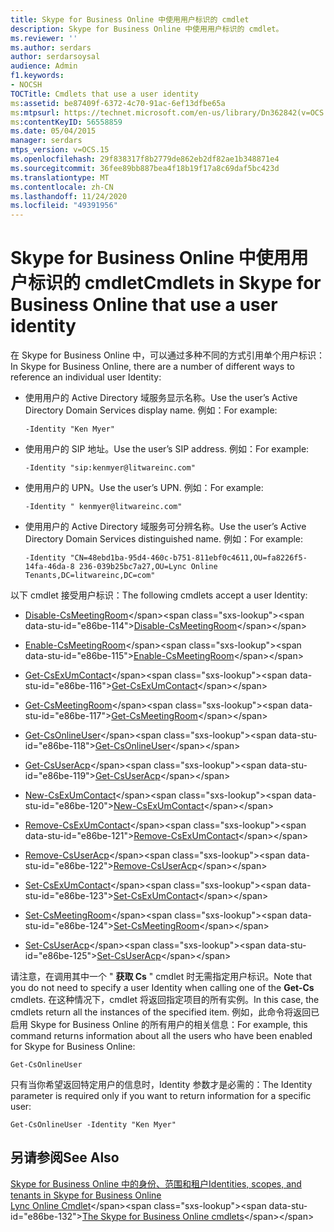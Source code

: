 ```yaml
---
title: Skype for Business Online 中使用用户标识的 cmdlet
description: Skype for Business Online 中使用用户标识的 cmdlet。
ms.reviewer: ''
ms.author: serdars
author: serdarsoysal
audience: Admin
f1.keywords:
- NOCSH
TOCTitle: Cmdlets that use a user identity
ms:assetid: be87409f-6372-4c70-91ac-6ef13dfbe65a
ms:mtpsurl: https://technet.microsoft.com/en-us/library/Dn362842(v=OCS.15)
ms:contentKeyID: 56558859
ms.date: 05/04/2015
manager: serdars
mtps_version: v=OCS.15
ms.openlocfilehash: 29f838317f8b2779de862eb2df82ae1b348871e4
ms.sourcegitcommit: 36fee89bb887bea4f18b19f17a8c69daf5bc423d
ms.translationtype: MT
ms.contentlocale: zh-CN
ms.lasthandoff: 11/24/2020
ms.locfileid: "49391956"
---
```

# <a name="cmdlets-in-skype-for-business-online-that-use-a-user-identity"></a><span data-ttu-id="e86be-103">Skype for Business Online 中使用用户标识的 cmdlet</span><span class="sxs-lookup"><span data-stu-id="e86be-103">Cmdlets in Skype for Business Online that use a user identity</span></span>

 


<span data-ttu-id="e86be-104">在 Skype for Business Online 中，可以通过多种不同的方式引用单个用户标识：</span><span class="sxs-lookup"><span data-stu-id="e86be-104">In Skype for Business Online, there are a number of different ways to reference an individual user Identity:</span></span>

  - <span data-ttu-id="e86be-105">使用用户的 Active Directory 域服务显示名称。</span><span class="sxs-lookup"><span data-stu-id="e86be-105">Use the user’s Active Directory Domain Services display name.</span></span> <span data-ttu-id="e86be-106">例如：</span><span class="sxs-lookup"><span data-stu-id="e86be-106">For example:</span></span>
    
        -Identity "Ken Myer"

  - <span data-ttu-id="e86be-107">使用用户的 SIP 地址。</span><span class="sxs-lookup"><span data-stu-id="e86be-107">Use the user’s SIP address.</span></span> <span data-ttu-id="e86be-108">例如：</span><span class="sxs-lookup"><span data-stu-id="e86be-108">For example:</span></span>
    
        -Identity "sip:kenmyer@litwareinc.com"

  - <span data-ttu-id="e86be-109">使用用户的 UPN。</span><span class="sxs-lookup"><span data-stu-id="e86be-109">Use the user’s UPN.</span></span> <span data-ttu-id="e86be-110">例如：</span><span class="sxs-lookup"><span data-stu-id="e86be-110">For example:</span></span>
    
        -Identity " kenmyer@litwareinc.com"

  - <span data-ttu-id="e86be-111">使用用户的 Active Directory 域服务可分辨名称。</span><span class="sxs-lookup"><span data-stu-id="e86be-111">Use the user’s Active Directory Domain Services distinguished name.</span></span> <span data-ttu-id="e86be-112">例如：</span><span class="sxs-lookup"><span data-stu-id="e86be-112">For example:</span></span>
    
        -Identity "CN=48ebd1ba-95d4-460c-b751-811ebf0c4611,OU=fa8226f5-14fa-46da-8 236-039b25bc7a27,OU=Lync Online Tenants,DC=litwareinc,DC=com"

<span data-ttu-id="e86be-113">以下 cmdlet 接受用户标识：</span><span class="sxs-lookup"><span data-stu-id="e86be-113">The following cmdlets accept a user Identity:</span></span>

  - <span data-ttu-id="e86be-114">[Disable-CsMeetingRoom](https://technet.microsoft.com/library/jj204723\(v=ocs.15\))</span><span class="sxs-lookup"><span data-stu-id="e86be-114">[Disable-CsMeetingRoom](https://technet.microsoft.com/library/jj204723\(v=ocs.15\))</span></span>

  - <span data-ttu-id="e86be-115">[Enable-CsMeetingRoom](https://technet.microsoft.com/library/jj205062\(v=ocs.15\))</span><span class="sxs-lookup"><span data-stu-id="e86be-115">[Enable-CsMeetingRoom](https://technet.microsoft.com/library/jj205062\(v=ocs.15\))</span></span>

  - <span data-ttu-id="e86be-116">[Get-CsExUmContact](https://technet.microsoft.com/library/gg412725\(v=ocs.15\))</span><span class="sxs-lookup"><span data-stu-id="e86be-116">[Get-CsExUmContact](https://technet.microsoft.com/library/gg412725\(v=ocs.15\))</span></span>

  - <span data-ttu-id="e86be-117">[Get-CsMeetingRoom](https://technet.microsoft.com/library/jj205277\(v=ocs.15\))</span><span class="sxs-lookup"><span data-stu-id="e86be-117">[Get-CsMeetingRoom](https://technet.microsoft.com/library/jj205277\(v=ocs.15\))</span></span>

  - <span data-ttu-id="e86be-118">[Get-CsOnlineUser](https://technet.microsoft.com/library/jj994026\(v=ocs.15\))</span><span class="sxs-lookup"><span data-stu-id="e86be-118">[Get-CsOnlineUser](https://technet.microsoft.com/library/jj994026\(v=ocs.15\))</span></span>

  - <span data-ttu-id="e86be-119">[Get-CsUserAcp](https://technet.microsoft.com/library/gg398978\(v=ocs.15\))</span><span class="sxs-lookup"><span data-stu-id="e86be-119">[Get-CsUserAcp](https://technet.microsoft.com/library/gg398978\(v=ocs.15\))</span></span>

  - <span data-ttu-id="e86be-120">[New-CsExUmContact](https://technet.microsoft.com/library/gg398139\(v=ocs.15\))</span><span class="sxs-lookup"><span data-stu-id="e86be-120">[New-CsExUmContact](https://technet.microsoft.com/library/gg398139\(v=ocs.15\))</span></span>

  - <span data-ttu-id="e86be-121">[Remove-CsExUmContact](https://technet.microsoft.com/library/gg398946\(v=ocs.15\))</span><span class="sxs-lookup"><span data-stu-id="e86be-121">[Remove-CsExUmContact](https://technet.microsoft.com/library/gg398946\(v=ocs.15\))</span></span>

  - <span data-ttu-id="e86be-122">[Remove-CsUserAcp](https://technet.microsoft.com/library/gg398982\(v=ocs.15\))</span><span class="sxs-lookup"><span data-stu-id="e86be-122">[Remove-CsUserAcp](https://technet.microsoft.com/library/gg398982\(v=ocs.15\))</span></span>

  - <span data-ttu-id="e86be-123">[Set-CsExUmContact](https://technet.microsoft.com/library/gg412944\(v=ocs.15\))</span><span class="sxs-lookup"><span data-stu-id="e86be-123">[Set-CsExUmContact](https://technet.microsoft.com/library/gg412944\(v=ocs.15\))</span></span>

  - <span data-ttu-id="e86be-124">[Set-CsMeetingRoom](https://technet.microsoft.com/library/jj204831\(v=ocs.15\))</span><span class="sxs-lookup"><span data-stu-id="e86be-124">[Set-CsMeetingRoom](https://technet.microsoft.com/library/jj204831\(v=ocs.15\))</span></span>

  - <span data-ttu-id="e86be-125">[Set-CsUserAcp](https://technet.microsoft.com/library/gg413018\(v=ocs.15\))</span><span class="sxs-lookup"><span data-stu-id="e86be-125">[Set-CsUserAcp](https://technet.microsoft.com/library/gg413018\(v=ocs.15\))</span></span>

<span data-ttu-id="e86be-126">请注意，在调用其中一个 " **获取 Cs** " cmdlet 时无需指定用户标识。</span><span class="sxs-lookup"><span data-stu-id="e86be-126">Note that you do not need to specify a user Identity when calling one of the **Get-Cs** cmdlets.</span></span> <span data-ttu-id="e86be-127">在这种情况下，cmdlet 将返回指定项目的所有实例。</span><span class="sxs-lookup"><span data-stu-id="e86be-127">In this case, the cmdlets return all the instances of the specified item.</span></span> <span data-ttu-id="e86be-128">例如，此命令将返回已启用 Skype for Business Online 的所有用户的相关信息：</span><span class="sxs-lookup"><span data-stu-id="e86be-128">For example, this command returns information about all the users who have been enabled for Skype for Business Online:</span></span>

    Get-CsOnlineUser

<span data-ttu-id="e86be-129">只有当你希望返回特定用户的信息时，Identity 参数才是必需的：</span><span class="sxs-lookup"><span data-stu-id="e86be-129">The Identity parameter is required only if you want to return information for a specific user:</span></span>

    Get-CsOnlineUser -Identity "Ken Myer"

## <a name="see-also"></a><span data-ttu-id="e86be-130">另请参阅</span><span class="sxs-lookup"><span data-stu-id="e86be-130">See Also</span></span>


[<span data-ttu-id="e86be-131">Skype for Business Online 中的身份、范围和租户</span><span class="sxs-lookup"><span data-stu-id="e86be-131">Identities, scopes, and tenants in Skype for Business Online</span></span>](identities-scopes-and-tenants-in-skype-for-business-online.md)  
<span data-ttu-id="e86be-132">[Lync Online Cmdlet](https://technet.microsoft.com/library/dn362817\(v=ocs.15\))</span><span class="sxs-lookup"><span data-stu-id="e86be-132">[The Skype for Business Online cmdlets](https://technet.microsoft.com/library/dn362817\(v=ocs.15\))</span></span>

